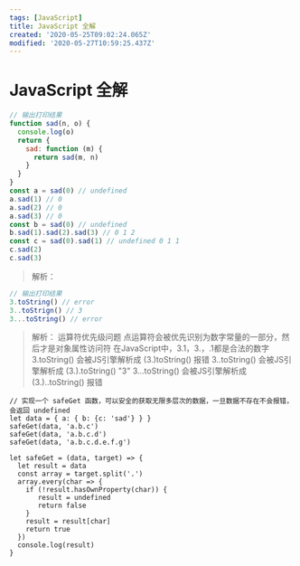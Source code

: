 ```yaml
---
tags: [JavaScript]
title: JavaScript 全解
created: '2020-05-25T09:02:24.065Z'
modified: '2020-05-27T10:59:25.437Z'
---
```


# JavaScript 全解

```JavaScript
// 输出打印结果
function sad(n, o) {
  console.log(o)
  return {
    sad: function (m) {
      return sad(m, n)
    }
  }
}
const a = sad(0) // undefined
a.sad(1) // 0
a.sad(2) // 0
a.sad(3) // 0
const b = sad(0) // undefined
b.sad(1).sad(2).sad(3) // 0 1 2
const c = sad(0).sad(1) // undefined 0 1 1
c.sad(2) 
c.sad(3)
```
> 解析：

```JavaScript
// 输出打印结果
3.toString() // error
3..toStrign() // 3
3...toString() // error
```

> 解析：
运算符优先级问题
点运算符会被优先识别为数字常量的一部分，然后才是对象属性访问符
在JavaScript中，3.1，3.，.1都是合法的数字
3.toString() 会被JS引擎解析成 (3.)toString() 报错
3..toString() 会被JS引擎解析成 (3.).toString() "3"
3...toString() 会被JS引擎解析成 (3.)..toString() 报错

```
// 实现一个 safeGet 函数，可以安全的获取无限多层次的数据，一旦数据不存在不会报错，会返回 undefined
let data = { a: { b: {c: 'sad'} } }
safeGet(data, 'a.b.c')
safeGet(data, 'a.b.c.d')
safeGet(data, 'a.b.c.d.e.f.g')
```
```
let safeGet = (data, target) => {
  let result = data
  const array = target.split('.')
  array.every(char => {
    if (!result.hasOwnProperty(char)) {
       result = undefined
       return false
    }
    result = result[char]
    return true
  })
  console.log(result)
}
```

